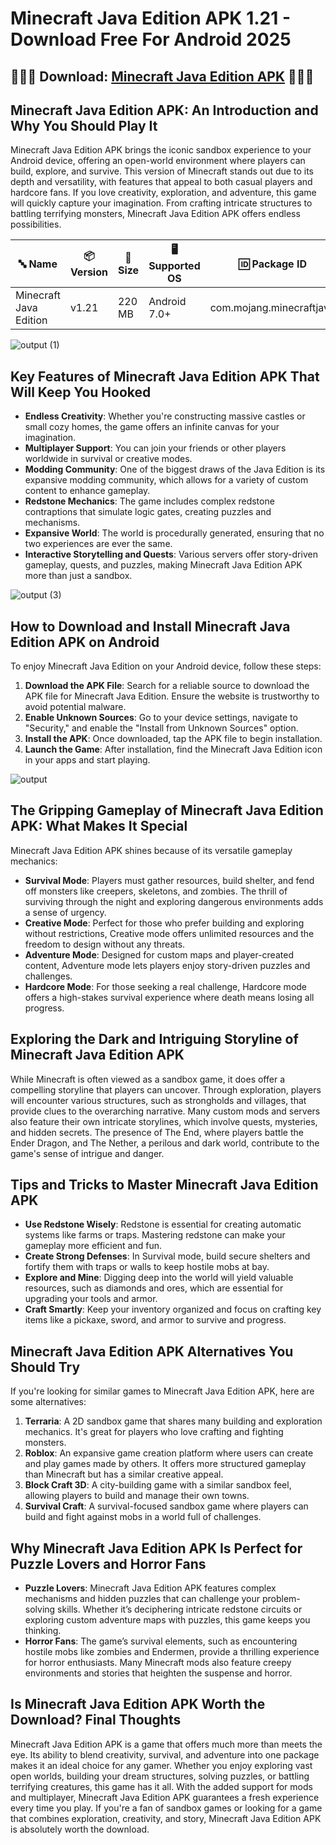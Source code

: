 # Minecraft Java Edition APK 1.21 - Download Free For Android 2025

## ️🎈️🎈️🎈 Download: [Minecraft Java Edition APK](https://apkmia.com/minecraft-java-edition/) ️🎈️🎈️🎈

## **Minecraft Java Edition APK: An Introduction and Why You Should Play It**

Minecraft Java Edition APK brings the iconic sandbox experience to your Android device, offering an open-world environment where players can build, explore, and survive. This version of Minecraft stands out due to its depth and versatility, with features that appeal to both casual players and hardcore fans. If you love creativity, exploration, and adventure, this game will quickly capture your imagination. From crafting intricate structures to battling terrifying monsters, Minecraft Java Edition APK offers endless possibilities.

| **🔤 Name**                 | **📦 Version**  | **📏 Size**  | **🖥️ Supported OS**  | **🆔 Package ID**           | **📥 Downloads**   | **🏷️ Category**    | **🕒 Last Updated** |
|-----------------------------|-----------------|--------------|-----------------------|----------------------------|--------------------|--------------------|---------------------|
| Minecraft Java Edition      | v1.21           | 220 MB       | Android 7.0+          | com.mojang.minecraftjava    | 5,000,000+         | Sandbox, Adventure | 2023-10-20          |

![output (1)](https://github.com/user-attachments/assets/1be6fab5-bb92-4327-b944-4d42aa82ca75)

## **Key Features of Minecraft Java Edition APK That Will Keep You Hooked**

- **Endless Creativity**: Whether you're constructing massive castles or small cozy homes, the game offers an infinite canvas for your imagination.
- **Multiplayer Support**: You can join your friends or other players worldwide in survival or creative modes.
- **Modding Community**: One of the biggest draws of the Java Edition is its expansive modding community, which allows for a variety of custom content to enhance gameplay.
- **Redstone Mechanics**: The game includes complex redstone contraptions that simulate logic gates, creating puzzles and mechanisms.
- **Expansive World**: The world is procedurally generated, ensuring that no two experiences are ever the same.
- **Interactive Storytelling and Quests**: Various servers offer story-driven gameplay, quests, and puzzles, making Minecraft Java Edition APK more than just a sandbox.

![output (3)](https://github.com/user-attachments/assets/55a0c211-9ed8-42a0-b06f-628cd6d3c63f)

## **How to Download and Install Minecraft Java Edition APK on Android**

To enjoy Minecraft Java Edition on your Android device, follow these steps:

1. **Download the APK File**: Search for a reliable source to download the APK file for Minecraft Java Edition. Ensure the website is trustworthy to avoid potential malware.
2. **Enable Unknown Sources**: Go to your device settings, navigate to "Security," and enable the "Install from Unknown Sources" option.
3. **Install the APK**: Once downloaded, tap the APK file to begin installation.
4. **Launch the Game**: After installation, find the Minecraft Java Edition icon in your apps and start playing.

![output](https://github.com/user-attachments/assets/be85dae1-90cc-4b87-9e14-75cdd4c7dc46)

## **The Gripping Gameplay of Minecraft Java Edition APK: What Makes It Special**

Minecraft Java Edition APK shines because of its versatile gameplay mechanics:

- **Survival Mode**: Players must gather resources, build shelter, and fend off monsters like creepers, skeletons, and zombies. The thrill of surviving through the night and exploring dangerous environments adds a sense of urgency.
- **Creative Mode**: Perfect for those who prefer building and exploring without restrictions, Creative mode offers unlimited resources and the freedom to design without any threats.
- **Adventure Mode**: Designed for custom maps and player-created content, Adventure mode lets players enjoy story-driven puzzles and challenges.
- **Hardcore Mode**: For those seeking a real challenge, Hardcore mode offers a high-stakes survival experience where death means losing all progress.

## **Exploring the Dark and Intriguing Storyline of Minecraft Java Edition APK**

While Minecraft is often viewed as a sandbox game, it does offer a compelling storyline that players can uncover. Through exploration, players will encounter various structures, such as strongholds and villages, that provide clues to the overarching narrative. Many custom mods and servers also feature their own intricate storylines, which involve quests, mysteries, and hidden secrets. The presence of The End, where players battle the Ender Dragon, and The Nether, a perilous and dark world, contribute to the game's sense of intrigue and danger.

## **Tips and Tricks to Master Minecraft Java Edition APK**

- **Use Redstone Wisely**: Redstone is essential for creating automatic systems like farms or traps. Mastering redstone can make your gameplay more efficient and fun.
- **Create Strong Defenses**: In Survival mode, build secure shelters and fortify them with traps or walls to keep hostile mobs at bay.
- **Explore and Mine**: Digging deep into the world will yield valuable resources, such as diamonds and ores, which are essential for upgrading your tools and armor.
- **Craft Smartly**: Keep your inventory organized and focus on crafting key items like a pickaxe, sword, and armor to survive and progress.

## **Minecraft Java Edition APK Alternatives You Should Try**

If you're looking for similar games to Minecraft Java Edition APK, here are some alternatives:

1. **Terraria**: A 2D sandbox game that shares many building and exploration mechanics. It's great for players who love crafting and fighting monsters.
2. **Roblox**: An expansive game creation platform where users can create and play games made by others. It offers more structured gameplay than Minecraft but has a similar creative appeal.
3. **Block Craft 3D**: A city-building game with a similar sandbox feel, allowing players to build and manage their own towns.
4. **Survival Craft**: A survival-focused sandbox game where players can build and fight against mobs in a world full of challenges.

## **Why Minecraft Java Edition APK Is Perfect for Puzzle Lovers and Horror Fans**

- **Puzzle Lovers**: Minecraft Java Edition APK features complex mechanisms and hidden puzzles that can challenge your problem-solving skills. Whether it’s deciphering intricate redstone circuits or exploring custom adventure maps with puzzles, this game keeps you thinking.
- **Horror Fans**: The game’s survival elements, such as encountering hostile mobs like zombies and Endermen, provide a thrilling experience for horror enthusiasts. Many Minecraft mods also feature creepy environments and stories that heighten the suspense and horror.

## **Is Minecraft Java Edition APK Worth the Download? Final Thoughts**

Minecraft Java Edition APK is a game that offers much more than meets the eye. Its ability to blend creativity, survival, and adventure into one package makes it an ideal choice for any gamer. Whether you enjoy exploring vast open worlds, building your dream structures, solving puzzles, or battling terrifying creatures, this game has it all. With the added support for mods and multiplayer, Minecraft Java Edition APK guarantees a fresh experience every time you play. If you're a fan of sandbox games or looking for a game that combines exploration, creativity, and story, Minecraft Java Edition APK is absolutely worth the download.
